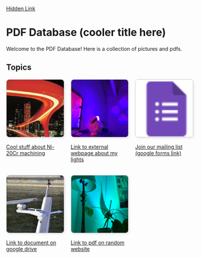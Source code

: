 <!-- link to actual site https://conradbuck.github.io/simple-link-tree/ -->
<a href="https://conradbuck.github.io/simple-link-tree/" target="_blank">Hidden Link</a>

# PDF Database (cooler title here)

Welcome to the PDF Database! Here is a collection of pictures and pdfs.

## Topics

<style>
  .gallery {
    display: grid;
    grid-template-columns: repeat(3, 1fr);
    gap: 20px;
    margin: 20px 0;
  }
  .gallery img {
    width: 100%;
    height: auto;
    aspect-ratio: 1 / 1; /* Forces images to be square */
    object-fit: cover;   /* Ensures the image is cropped appropriately */
    border: 1px solid #ccc;
    border-radius: 8px;
    box-shadow: 2px 2px 6px rgba(0, 0, 0, 0.1);
  }
</style>

<div class="gallery">
  <div class="gallery-item">
    <a href="documents/document1.pdf" target="_blank">    <!--## file location of pdf in github repo ##-->
      <img src="images/image1.jpg" alt="Topic 1 Preview"> <!--## file location of preview image within github repo ##-->
      <p>Cool stuff about Ni-20Cr machining</p>		  <!--## name of hyperlink ##-->
    </a>
  </div>
  <div class="gallery-item">
    <a href="https://again.framer.ai/" target="_blank">
      <img src="images/preview2.jpg" alt="Topic 2 Preview">
      <p>Link to external webpage about my lights</p>
    </a>
  </div>
  <div class="gallery-item">
    <a href="https://forms.gle/uWzb2qyrie8GGCes7" target="_blank">
      <img src="images/preview3.jpg" alt="Topic 3 Preview">
      <p>Join our mailing list (google forms link)</p>
    </a>
  </div>
  <div class="gallery-item">
    <a href="https://drive.google.com/file/d/1mzleKG7kpYIQpbF11vh0I8zP9OhVkrVN/view?usp=sharing" target="_blank">
      <img src="images/preview4-ship.jpg" alt="Topic 4 Preview">
      <p>Link to document on google drive</p>
    </a>
  </div>
  <div class="gallery-item">
    <a href="https://cdn-shop.adafruit.com/datasheets/WS2811.pdf" target="_blank">
      <img src="images/preview5.jpg" alt="Topic 5 Preview">
      <p>Link to pdf on random website</p>
    </a>
  </div>
<!-- commenting out image placement 6 to leave as references -->
<!--
  <div class="gallery-item">
    <a href="documents/document6.pdf" target="_blank">
      <img src="images/preview6.jpg" alt="Topic 6 Preview">
      <p>Topic 6</p>
    </a>
  </div>
-->

</div>

<!--

### Instructions for Contribution
1. Add your PDF document to the `documents` directory.
2. Add a preview image to the `images` directory.
3. Update this `README.md` file to include your new document and image in the format above.

-->
